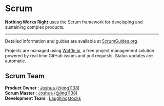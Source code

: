 # Scrum  

__Nothing Works Right__ uses the Scrum framework for developing and sustaining complex products.  

---  

Detailed information and guides are available at [ScrumGuides.org](http://scrumguides.org).  

Projects are managed using [Waffle.io](https://waffle.io/nothingworksright), a free project management solution powered by real time GitHub issues and pull requests. Status updates are automatic.  

## Scrum Team  

__Product Owner__ : [Joshua (@jmg1138)](https://github.com/jmg1138)  
__Scrum Master__ : [Joshua (@jmg1138)](https://github.com/jmg1138)  
__Development Team__ : [Laughingstocks](https://github.com/orgs/nothingworksright/teams/laughingstocks)  
